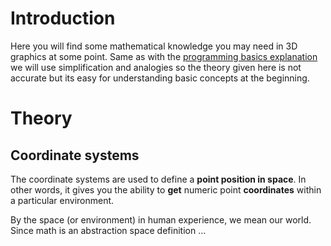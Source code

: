 # Introduction
Here you will find some mathematical knowledge you may need in 3D graphics at some point. Same as with the [programming basics explanation](programming-basics) we will use simplification and analogies so the theory given here is not accurate but its easy for understanding basic concepts at the beginning.

# Theory
## Coordinate systems
The coordinate systems are used to define a **point position in space**. In other words, it gives you the ability to **get** numeric point **coordinates** within a particular environment. 

By the space (or environment) in human experience, we mean our world. Since math is an abstraction space definition ...
